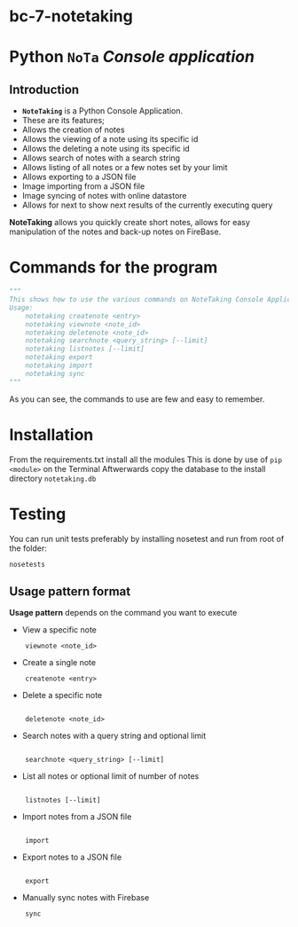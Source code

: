# bc-7-notetaking
Python ``NoTa`` *Console application* 
======================================================================

## Introduction
*  **`NoteTaking`** is a Python Console Application.
*  These are its features;
  *  Allows the creation of notes
  *  Allows the viewing of a note using its specific id
  *  Allows the deleting a note using its specific id
  *  Allows search of notes with a search string
  *  Allows listing of all notes or a few notes set by your limit
  *  Allows exporting to a JSON file
  *  Image importing from a JSON file
  *  Image syncing of notes with online datastore
  *  Allows for next to show next results of the currently executing query 

**NoteTaking** allows you quickly create short notes, allows for easy manipulation of the notes and back-up notes on FireBase.


Commands for the program
======================================================================

```Python
"""
This shows how to use the various commands on NoteTaking Console Application
Usage:
    notetaking createnote <entry>
    notetaking viewnote <note_id>
    notetaking deletenote <note_id>
    notetaking searchnote <query_string> [--limit]
    notetaking listnotes [--limit]
    notetaking export 
    notetaking import 
    notetaking sync 
"""
```
As you can see, the commands to use are few and easy to remember.

Installation
======================================================================
From the requirements.txt install all the modules
This is done by use of `pip <module>` on the Terminal
Aftwerwards copy the database to the install directory `notetaking.db`

Testing
======================================================================

You can run unit tests preferably by installing nosetest and run from root of the folder:

    nosetests

Usage pattern format
----------------------------------------------------------------------

**Usage pattern** depends on the command you want to execute

- View a specific note 
```
	viewnote <note_id>
```

- Create a single note 
```
	createnote <entry>
```


- Delete a specific note
``` 

	deletenote <note_id>
```
- Search notes with a query string and optional limit
``` 

	searchnote <query_string> [--limit]
```
- List all notes or optional limit of number of notes
``` 

	listnotes [--limit]
```
- Import notes from a JSON file
``` 

	import 
```
- Export notes to a JSON file
``` 

	export
``` 

- Manually sync notes with Firebase
```
	sync 
```